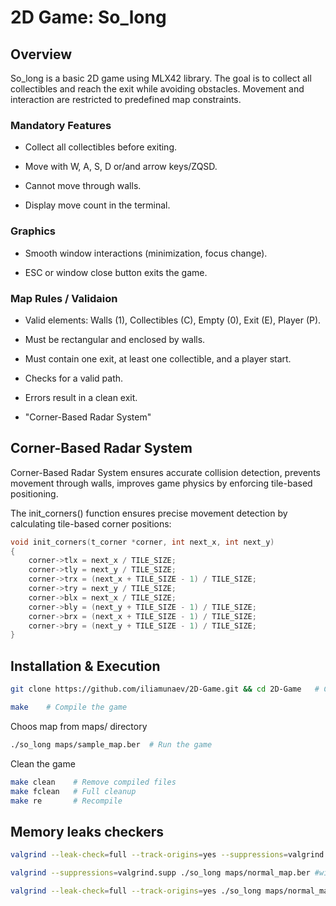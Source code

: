 
# 2D Game: So_long

## Overview

So_long is a basic 2D game using MLX42 library. The goal is to collect all collectibles and reach the exit while avoiding obstacles. Movement and interaction are restricted to predefined map constraints.

### Mandatory Features

- Collect all collectibles before exiting.

- Move with W, A, S, D or/and arrow keys/ZQSD.

- Cannot move through walls.

- Display move count in the terminal.


### Graphics

- Smooth window interactions (minimization, focus change).

- ESC or window close button exits the game.

### Map Rules / Validaion

- Valid elements: Walls (1), Collectibles (C), Empty (0), Exit (E), Player (P).

- Must be rectangular and enclosed by walls.

- Must contain one exit, at least one collectible, and a player start.

- Checks for a valid path.

- Errors result in a clean exit.

- "Corner-Based Radar System"

## Corner-Based Radar System

Corner-Based Radar System ensures accurate collision detection, prevents movement through walls, improves game physics by enforcing tile-based positioning.

The init_corners() function ensures precise movement detection by calculating tile-based corner positions:
```c
void init_corners(t_corner *corner, int next_x, int next_y)
{
    corner->tlx = next_x / TILE_SIZE;
    corner->tly = next_y / TILE_SIZE;
    corner->trx = (next_x + TILE_SIZE - 1) / TILE_SIZE;
    corner->try = next_y / TILE_SIZE;
    corner->blx = next_x / TILE_SIZE;
    corner->bly = (next_y + TILE_SIZE - 1) / TILE_SIZE;
    corner->brx = (next_x + TILE_SIZE - 1) / TILE_SIZE;
    corner->bry = (next_y + TILE_SIZE - 1) / TILE_SIZE;
}
```

## Installation & Execution
```bash
git clone https://github.com/iliamunaev/2D-Game.git && cd 2D-Game	# Clone the repo and change dir
```
```bash
make	# Compile the game
```
Choos map from maps/ directory
```bash
./so_long maps/sample_map.ber  # Run the game
```
Clean the game
```bash
make clean    # Remove compiled files
make fclean   # Full cleanup
make re       # Recompile
```
## Memory leaks checkers
```bash
valgrind --leak-check=full --track-origins=yes --suppressions=valgrind.supp ./so_long maps/map_correct.ber	#with suppression file
```
```bash
valgrind --suppressions=valgrind.supp ./so_long maps/normal_map.ber	#with suppression file
```
```bash
valgrind --leak-check=full --track-origins=yes ./so_long maps/normal_map.ber	#without suppression file
```